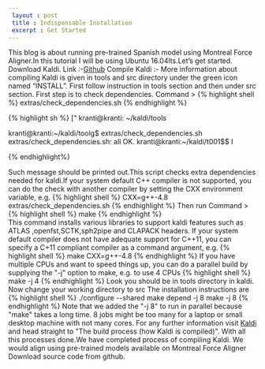 ```yaml
---
 layout : post
 title : Indispensable Installation
 excerpt : Get Started
---
```


This blog is about running pre-trained Spanish model using Montreal Force
 Aligner.In this tutorial I will be using Ubuntu 16.04lts.Let’s get started.
Download Kaldi.
Link :-[Github]( https://github.com/kaldi-asr/kaldi.git)
Compile Kaldi :- More information about compiling Kaldi is given in tools and
 src directory under the green icon named “INSTALL”.
First follow instruction in tools section and then under src section.
First step is to check dependencies.
Command >
{% highlight shell %}
extras/check_dependencies.sh
{% endhighlight %}

{% highlight sh %}
[“ kranti@kranti: ~/kaldi/tools

kranti@kranti:~/kaldi/toolg$ extras/check_dependencies.sh
extras/check_dependencies.sh: all OK.
kranti@kranti:~/kaldi/t001$$ I

{% endhighlight%}  

Such message should be printed out.This script checks extra dependencies needed
for kaldi.If your system default C++ compiler is not supported, you can do the
check with another compiler by setting the CXX environment variable, e.g.
{% highlight shell %}
CXX=g++-4.8 extras/check_dependencies.sh
{% endhighlight %}
Then run
Command >
{% highlight shell %}
        make
{% endhighlight %}        
This command installs various libraries to support kaldi features such as ATLAS
,openfst,SCTK,sph2pipe and CLAPACK headers.
If your system default compiler does not have adequate support for C++11, you
can specify a C+11 compliant compiler as a command argument, e.g.
{% highlight shell %}
make CXX=g++-4.8
{% endhighlight %}
If you have multiple CPUs and want to speed things up, you can do a parallel
 build by supplying the "-j" option to make, e.g. to use 4 CPUs
{% highlight shell %}
make -j 4
{% endhighlight %}
Look you should be in tools directory in kaldi.
Now change your working directory to src
The installation instructions are
{% highlight shell %}
./configure --shared
make depend -j 8
make -j 8
{% endhighlight %}
Note that we added the "-j 8" to run in parallel because "make" takes a long
time. 8 jobs might be too many for a laptop or small desktop machine with not
many cores.
For any further information visit [Kaldi](http://kaldi-asr.org/doc/)
and head straight to "The build process (how Kaldi is compiled)".
With all this processes done.We have completed process of compiling Kaldi.
We would align using pre-trained models available on Montreal Force Aligner
Download source code from github.
